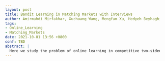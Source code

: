 ```yaml
---
layout: post
title: Bandit Learning in Matching Markets with Interviews
author: Amirmahdi Mirfakhar, Xuchuang Wang, Mengfan Xu, Hedyeh Beyhaghi, Mohammad Hajiesmaili 
tags:
- Online_Learning
- Matching_Markets
date: 2021-10-01 13:56 +0800
conf: TBD
abstract: |
  Here we study the problem of online learning in competitive two-sided matching markets, Agents and Firms. In this field of study one/two side/s of the market must learn about their preferences over the other side through a repeated game. Here we want to propose decentralized and coordination-free algorithms that agents can use to reach to their stable matching in structured matching markets. Generally speaking, agents, at each iteration of the game, interact with the other side and build or update a belief about their valuation (preference) over the other side, and then submit it to central algorithm which is guaranteed to find an stable matching regarding the submitted preference lists. At each time step, agents would receive a noisy observation after being matched with another one from the other side. In this work, We try to add one more step of adding the interviews, in which each agent would interview with a subset of agents in the other side, changes his belief about them and submits his preference list over the interviewed set to the central algorithm. The central algorithm, which is assured to find a stable, not necessary complete, matching regarding the submitted preference lists is the \textbf{Gale-Shapley} algorithm.
---
```

